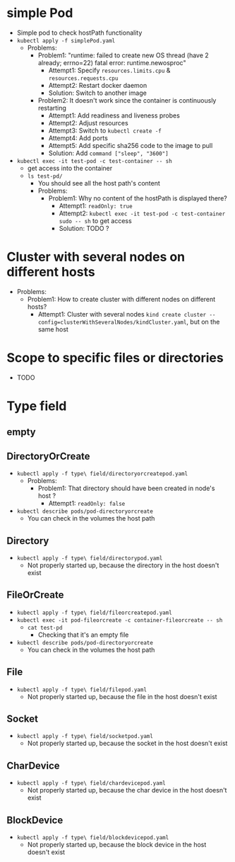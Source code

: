 # simple Pod
* Simple pod to check hostPath functionality
* `kubectl apply -f simplePod.yaml`
  * Problems:
    * Problem1: "runtime: failed to create new OS thread (have 2 already; errno=22)
      fatal error: runtime.newosproc"
      * Attempt1: Specify `resources.limits.cpu` & `resources.requests.cpu`
      * Attempt2: Restart docker daemon
      * Solution: Switch to another image
    * Problem2: It doesn't work since the container is continuously restarting
      * Attempt1: Add readiness and liveness probes
      * Attempt2: Adjust resources
      * Attempt3: Switch to `kubectl create -f`
      * Attempt4: Add ports
      * Attempt5: Add specific sha256 code to the image to pull
      * Solution: Add `command ["sleep", "3600"]`
* `kubectl exec -it test-pod -c test-container -- sh`
  * get access into the container
  * `ls test-pd/`
    * You should see all the host path's content
    * Problems:
      * Problem1: Why no content of the hostPath is displayed there?
        * Attempt1: `readOnly: true`
        * Attempt2: `kubectl exec -it test-pod -c test-container sudo -- sh` to get access
        * Solution: TODO ?

# Cluster with several nodes on different hosts
* Problems:
  * Problem1: How to create cluster with different nodes on different hosts?
    * Attempt1: Cluster with several nodes `kind create cluster --config=clusterWithSeveralNodes/kindCluster.yaml`, but on the same host

# Scope to specific files or directories
* TODO

# Type field
## empty
## DirectoryOrCreate
* `kubectl apply -f type\ field/directoryorcreatepod.yaml`
  * Problems:
    * Problem1: That directory should have been created in node's host ?
      * Attempt1: `readOnly: false`
* `kubectl describe pods/pod-directoryorcreate`
  * You can check in the volumes the host path
## Directory
* `kubectl apply -f type\ field/directorypod.yaml`
  * Not properly started up, because the directory in the host doesn't exist
## FileOrCreate
* `kubectl apply -f type\ field/fileorcreatepod.yaml`
* `kubectl exec -it pod-fileorcreate -c container-fileorcreate -- sh`
  * `cat test-pd`
    * Checking that it's an empty file
* `kubectl describe pods/pod-directoryorcreate`
  * You can check in the volumes the host path
## File
* `kubectl apply -f type\ field/filepod.yaml`
  * Not properly started up, because the file in the host doesn't exist
## Socket
* `kubectl apply -f type\ field/socketpod.yaml`
  * Not properly started up, because the socket in the host doesn't exist
## CharDevice
* `kubectl apply -f type\ field/chardevicepod.yaml`
  * Not properly started up, because the char device in the host doesn't exist
## BlockDevice
* `kubectl apply -f type\ field/blockdevicepod.yaml`
  * Not properly started up, because the block device in the host doesn't exist
